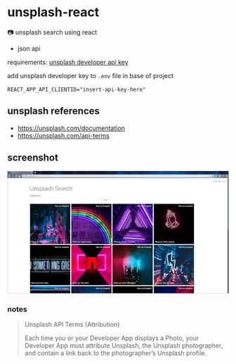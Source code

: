 # unsplash-react
:camera: unsplash search using react

- json api

requirements: [unsplash developer api key](https://unsplash.com/developers)

add unsplash developer key to `.env` file in base of project

    REACT_APP_API_CLIENTID="insert-api-key-here"

## unsplash references

- https://unsplash.com/documentation
- https://unsplash.com/api-terms

## screenshot

![](screenshot.jpg)

### notes

> Unsplash API Terms (Attribution)
>
> Each time you or your Developer App displays a Photo, your Developer App must attribute Unsplash, the Unsplash photographer, and contain a link back to the photographer’s Unsplash profile.